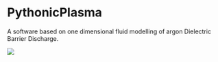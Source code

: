 # PythonicPlasma
A software based on one dimensional fluid modelling of argon Dielectric Barrier Discharge.

<a href="https://mybinder.org/v2/gh/gabersyd/PyDBD/master">
<img src=https://mybinder.org/badge_logo.svg target: https://mybinder.org/v2/gh/gabersyd/PyDBD/master
</a>
